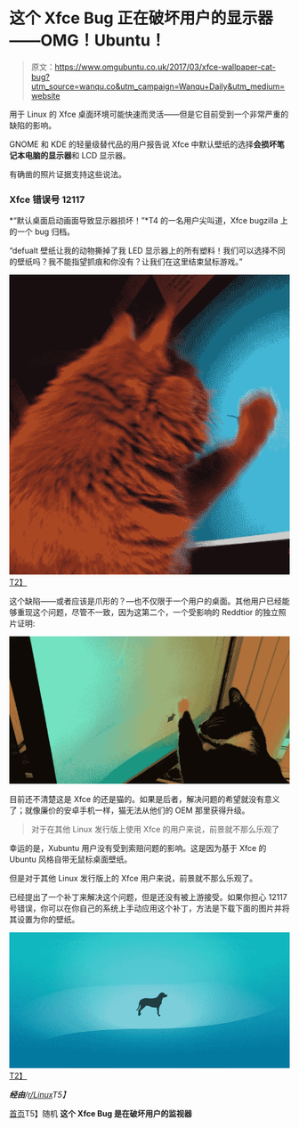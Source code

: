 # 这个 Xfce Bug 正在破坏用户的显示器——OMG！Ubuntu！

> 原文：<https://www.omgubuntu.co.uk/2017/03/xfce-wallpaper-cat-bug?utm_source=wanqu.co&utm_campaign=Wanqu+Daily&utm_medium=website>



用于 Linux 的 Xfce 桌面环境可能快速而灵活——但是它目前受到一个非常严重的缺陷的影响。

GNOME 和 KDE 的轻量级替代品的用户报告说 Xfce 中默认壁纸的选择**会损坏笔记本电脑的显示器**和 LCD 显示器。

有确凿的照片证据支持这些说法。

### Xfce 错误号 12117

*“默认桌面启动画面导致显示器损坏！”*T4 的一名用户尖叫道，Xfce bugzilla 上的一个 bug 归档。

“defualt 壁纸让我的动物撕掉了我 LED 显示器上的所有塑料！我们可以选择不同的壁纸吗？我不能指望抓痕和你没有？让我们在这里结束鼠标游戏。”

[![](img/f859a3ee1124bd07fe2a68d118991354.png)T2】](https://149366088.v2.pressablecdn.com/wp-content/uploads/2017/03/cat-xfce-bug-2.jpg)

这个缺陷——或者应该是爪形的？—也不仅限于一个用户的桌面。其他用户已经能够重现这个问题，尽管不一致，因为这第二个，一个受影响的 Reddtior 的独立照片证明:

![](img/26e0d66075ac00cd095050978109315d.png)

目前还不清楚这是 Xfce 的还是猫的。如果是后者，解决问题的希望就没有意义了；就像廉价的安卓手机一样，猫无法从他们的 OEM 那里获得升级。

> 对于在其他 Linux 发行版上使用 Xfce 的用户来说，前景就不那么乐观了

幸运的是，Xubuntu 用户没有受到索赔问题的影响。这是因为基于 Xfce 的 Ubuntu 风格自带无鼠标桌面壁纸。

但是对于其他 Linux 发行版上的 Xfce 用户来说，前景就不那么乐观了。

已经提出了一个补丁来解决这个问题，但是还没有被上游接受。如果你担心 12117 号错误，你可以在你自己的系统上手动应用这个补丁，方法是下载下面的图片并将其设置为你的壁纸。

[![](img/50c3f0e0b51b24a957d7e2c51f2e2c1b.png)T2】](https://149366088.v2.pressablecdn.com/wp-content/uploads/2017/03/xfce-dog-wallpaper.jpg)

***经由**/[r/Linux](https://www.reddit.com/r/linux/comments/60rzjn/my_cat_was_fooled_by_xfce/)T5】*

[首页](https://www.omgubuntu.co.uk/)T5】随机 **这个 Xfce Bug 是在破坏用户的监视器**

